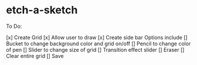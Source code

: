 # etch-a-sketch


To Do:

[x] Create Grid
[x] Allow user to draw
[x] Create side bar
Options include
[] Bucket to change background color and grid on/off
[] Pencil to change color of pen
[] Slider to change size of grid
[] Transition effect slider
[] Eraser
[] Clear entire grid
[] Save